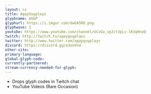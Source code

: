 ```yaml
---
layout: cc
title: AgayGuyplays
glyphname: AGGP
glyphurl: https://i.imgur.com/dwGA5RO.png
glyphwave: 1
youtube: https://www.youtube.com/channel/UCvGa_xpJct3pLv-lK3qHnoQ
twitch: http://twitch.tv/agayguyplays
twitter: http://www.twitter.com/agayguyplays
discord: https://discord.gg/e3enVnd
other-site: 
primary-language: 
global-glyph-code: 
currently-partnered: 
stream-currency-needed-for-glyph: 
---
```

* Drops glyph codes in Twitch chat
* YouTube Videos (Rare Occasion) 
